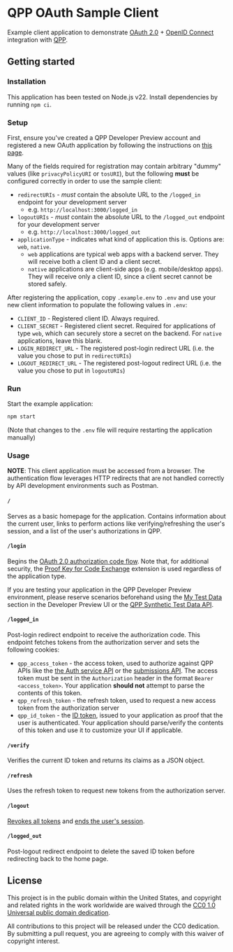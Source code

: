 # QPP OAuth Sample Client

Example client application to demonstrate [OAuth 2.0](https://www.oauth.com/) + [OpenID Connect](https://openid.net/developers/how-connect-works/) integration with [QPP](https://qpp.cms.gov).

## Getting started

### Installation

This application has been tested on Node.js v22. Install dependencies by running `npm ci`.

### Setup

First, ensure you've created a QPP Developer Preview account and registered a new OAuth application by following the instructions on [this page](https://cmsgov.github.io/qpp-submissions-docs/getting-started-with-oauth).

Many of the fields required for registration may contain arbitrary "dummy" values (like `privacyPolicyURI` or `tosURI`), but the following **must** be configured correctly in order to use the sample client:
* `redirectURIs` - *must* contain the absolute URL to the `/logged_in` endpoint for your development server
    * e.g. `http://localhost:3000/logged_in`
* `logoutURIs` - *must* contain the absolute URL to the `/logged_out` endpoint for your development server
    * e.g. `http://localhost:3000/logged_out`
* `applicationType` - indicates what kind of application this is. Options are: `web`, `native`.
    * `web` applications are typical web apps with a backend server. They will receive both a client ID and a client secret.
    * `native` applications are client-side apps (e.g. mobile/desktop apps). They will receive only a client ID, since a client secret cannot be stored safely.

After registering the application, copy `.example.env` to `.env` and use your new client information to populate the following values in `.env`:
* `CLIENT_ID` - Registered client ID. Always required.
* `CLIENT_SECRET` - Registered client secret. Required for applications of type `web`, which can securely store a secret on the backend. For `native` applications, leave this blank.
* `LOGIN_REDIRECT_URL` - The registered post-login redirect URL (i.e. the value you chose to put in `redirectURIs`)
* `LOGOUT_REDIRECT_URL` - The registered post-logout redirect URL (i.e. the value you chose to put in `logoutURIs`)

### Run

Start the example application:

```bash
npm start
```
(Note that changes to the `.env` file will require restarting the application manually)

### Usage

**NOTE**: This client application must be accessed from a browser. The authentication flow leverages HTTP redirects that are not handled correctly by API development environments such as Postman.

#### `/`

Serves as a basic homepage for the application. Contains information about the current user, links to perform actions like verifying/refreshing the user's session, and a list of the user's authorizations in QPP.

#### `/login`

Begins the [OAuth 2.0 authorization code flow](https://www.oauth.com/oauth2-servers/pkce/authorization-request/). Note that, for additional security, the [Proof Key for Code Exchange](https://www.oauth.com/oauth2-servers/pkce/) extension is used regardless of the application type.

If you are testing your application in the QPP Developer Preview environment, please reserve scenarios beforehand using the [My Test Data](https://preview.qpp.cms.gov/user/test-data) section in the Developer Preview UI or the [QPP Synthetic Test Data API](https://preview.qpp.cms.gov/api/synthetic-data/docs/index.html).

#### `/logged_in`

Post-login redirect endpoint to receive the authorization code. This endpoint fetches tokens from the authorization server and sets the following cookies:
- `qpp_access_token` - the access token, used to authorize against QPP APIs like the [the Auth service API](https://preview.qpp.cms.gov/api/auth/docs) or the [submissions API](https://preview.qpp.cms.gov/api/submissions/public/docs/). The access token must be sent in the `Authorization` header in the format `Bearer <access_token>`. Your application **should not** attempt to parse the contents of this token.
- `qpp_refresh_token` - the refresh token, used to request a new access token from the authorization server
- `qpp_id_token` - the [ID token](https://www.oauth.com/oauth2-servers/openid-connect/id-tokens/), issued to your application as proof that the user is authenticated. Your application should parse/verify the contents of this token and use it to customize your UI if applicable.

#### `/verify`

Verifies the current ID token and returns its claims as a JSON object.

#### `/refresh`

Uses the refresh token to request new tokens from the authorization server.

#### `/logout`

[Revokes all tokens](https://oauth.net/2/token-revocation/) and [ends the user's session](https://openid.net/specs/openid-connect-rpinitiated-1_0.html).

#### `/logged_out`

Post-logout redirect endpoint to delete the saved ID token before redirecting back to the home page.

## License

This project is in the public domain within the United States, and copyright and related rights in the work worldwide are waived through the [CC0 1.0 Universal public domain dedication](https://creativecommons.org/publicdomain/zero/1.0/).

All contributions to this project will be released under the CC0 dedication. By submitting a pull request, you are agreeing to comply with this waiver of copyright interest.
